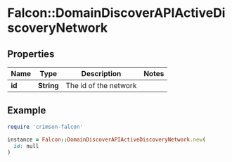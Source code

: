 # Falcon::DomainDiscoverAPIActiveDiscoveryNetwork

## Properties

| Name | Type | Description | Notes |
| ---- | ---- | ----------- | ----- |
| **id** | **String** | The id of the network |  |

## Example

```ruby
require 'crimson-falcon'

instance = Falcon::DomainDiscoverAPIActiveDiscoveryNetwork.new(
  id: null
)
```

